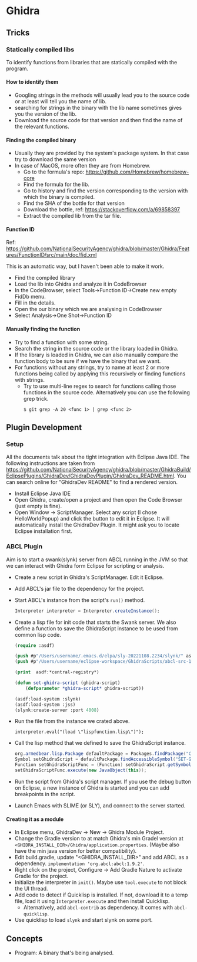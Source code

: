 # Ghidra

## Tricks

### Statically compiled libs

To identify functions from libraries that are statically compiled with the
program.

#### How to identify them
- Googling strings in the methods will usually lead you to the source code or at
    least will tell you the name of lib.
- searching for strings in the binary with the lib name sometimes gives you the
    version of the lib.
- Download the source code for that version and then find the name of the
    relevant functions.


#### Finding the compiled binary

- Usually they are provided by the system's package system. In that case try to
    download the same version
- In case of MacOS, more often they are from Homebrew.
  - Go to the formula's repo: https://github.com/Homebrew/homebrew-core
  - Find the formula for the lib.
  - Go to history and find the version corresponding to the version with which
      the binary is compiled.
  - Find the SHA of the bottle for that version
  - Download the bottle, ref: https://stackoverflow.com/a/69858397
  - Extract the compiled lib from the tar file.

#### Function ID

Ref:
https://github.com/NationalSecurityAgency/ghidra/blob/master/Ghidra/Features/FunctionID/src/main/doc/fid.xml

This is an automatic way, but I haven't been able to make it work.

- Find the compiled library
- Load the lib into Ghidra and analyze it in CodeBrowser
- In the CodeBrowser, select Tools->Function ID->Create new empty FidDb menu.
- Fill in the details.
- Open the our binary which we are analysing in CodeBrowser
- Select Analysis->One Shot->Function ID

#### Manually finding the function
- Try to find a function with some string.
- Search the string in the source code or the library loaded in Ghidra.
- If the library is loaded in Ghidra, we can also manually compare the function
    body to be sure if we have the binary that we want.
- For functions without any strings, try to name at least 2 or more functions
    being called by applying this recursively or finding functions with strings.
  - Try to use multi-line regex to search for functions calling those
      functions in the source code. Alternatively you can use the following grep
      trick.
      ```
      $ git grep -A 20 <func 1> | grep <func 2>
      ```

## Plugin Development

### Setup

All the documents talk about the tight integration with Eclipse Java IDE. The
following instructions are taken from
<https://github.com/NationalSecurityAgency/ghidra/blob/master/GhidraBuild/EclipsePlugins/GhidraDev/GhidraDevPlugin/GhidraDev_README.html>.
You can search online for "GhidraDev README" to find a rendered version.

- Install Eclipse Java IDE
- Open Ghidra, create/open a project and then open the Code Browser (just empty
    is fine).
- Open Window -> ScriptManager. Select any script (I chose HelloWorldPopup) and
    click the button to edit it in Eclipse. It will automatically install the
    GhidraDev Plugin. It might ask you to locate Eclipse installation first.


### ABCL Plugin

Aim is to start a swank(slynk) server from ABCL running in the JVM so that we
can interact with Ghidra form Eclipse for scripting or analysis.

- Create a new script in Ghidra's ScriptManager. Edit it Eclipse.
- Add ABCL's jar file to the dependency for the project.
- Start ABCL's instance from the script's `run()` method.
    ```java
    Interpreter interpreter = Interpreter.createInstance();
    ```
- Create a lisp file for init code that starts the Swank server. We also define
    a function to save the GhidraScript instance to be used from common lisp
    code.
    ```lisp
    (require :asdf)

    (push #p"/Users/username/.emacs.d/elpa/sly-20221108.2234/slynk/" asdf:*central-registry*)
    (push #p"/Users/username/eclipse-workspace/GhidraScripts/abcl-src-1.9.2/contrib/jss/" asdf:*central-registry*)

    (print  asdf:*central-registry*)

    (defun set-ghidra-script (ghidra-script)
        (defparameter *ghidra-script* ghidra-script))

    (asdf:load-system :slynk)
    (asdf:load-system :jss)
    (slynk:create-server :port 4008)
    ```
- Run the file from the instance we crated above.
    ```
    interpreter.eval("(load \"lispfunction.lisp\")");
    ```
- Call the lisp method that we defined to save the GhidraScript instance.
    ```java
    org.armedbear.lisp.Package defaultPackage = Packages.findPackage("CL-USER");
    Symbol setGhidraScript = defaultPackage.findAccessibleSymbol("SET-GHIDRA-SCRIPT");
    Function setGhidraScriptFunc = (Function) setGhidraScript.getSymbolFunction();
    setGhidraScriptFunc.execute(new JavaObject(this));
    ```
- Run the script from Ghidra's script manager. If you use the debug button on
    Eclipse, a new instance of Ghidra is started and you can add breakpoints in
    the script.

- Launch Emacs with SLIME (or SLY), and connect to the server started.


#### Creating it as a module

- In Eclipse menu, GhidraDev -> New -> Ghidra Module Project.
- Change the Gradle version to at match Ghidra's min Gradel version at
  `<GHIDRA_INSTALL_DIR>/Ghidra/application.properties`. (Maybe also have the min
  java version for better compatibility).
- Edit build.gradle, update "<GHIDRA_INSTALL_DIR>" and add ABCL as a dependency.
  `implementation 'org.abcl:abcl:1.9.2'`.
- Right click on the project, Configure -> Add Gradle Nature to activate Gradle
  for the project.
- Initialize the interpreter in `init()`. Maybe use `tool.execute` to not block
  the UI thread.
- Add code to detect if Quicklisp is installed. If not, download it to a temp
  file, load it using `Interpreter.execute` and then install Quicklisp.
  - Alternatively, add `abcl-contrib` as dependency. It comes with
    `abcl-quicklisp`.
- Use quicklisp to load `slynk` and start slynk on some port.

## Concepts

- Program: A binary that's being analysed.
